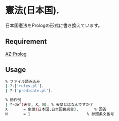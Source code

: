 憲法(日本国).
====
日本国憲法をPrologの形式に書き換えています。
## Requirement
[AZ-Prolog](http://www.az-prolog.com)

## Usage
``` sh
% ファイル読み込み
| ?-['rules.pl'].
| ?-['predicate.pl'].

% 動作例
| ?-def(天皇, X, N). % 天皇とはなんですか？
X       = 象徴(日本国,日本国民統合),		% 回答
N       = 1							% 参照条文番号
```
